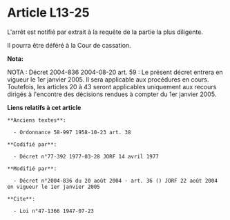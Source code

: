 # Article L13-25

L'arrêt est notifié par extrait à la requête de la partie la plus diligente.

Il pourra être déféré à la Cour de cassation.

**Nota:**

NOTA : Décret 2004-836 2004-08-20 art. 59 : Le présent décret entrera en vigueur le 1er janvier 2005. Il sera applicable aux
procédures en cours. Toutefois, les articles 20 à 43 seront applicables uniquement aux recours dirigés à l'encontre des
décisions rendues à compter du 1er janvier 2005.

**Liens relatifs à cet article**

	**Anciens textes**:

	  - Ordonnance 58-997 1958-10-23 art. 38

	**Codifié par**:

	  - Décret n°77-392 1977-03-28 JORF 14 avril 1977

	**Modifié par**:

	  - Décret n°2004-836 du 20 août 2004 - art. 36 () JORF 22 août 2004 en vigueur le 1er janvier 2005

	**Cite**:

	  - Loi n°47-1366 1947-07-23

